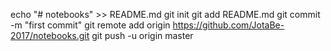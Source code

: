 echo "# notebooks" >> README.md
git init
git add README.md
git commit -m "first commit"
git remote add origin https://github.com/JotaBe-2017/notebooks.git
git push -u origin master
